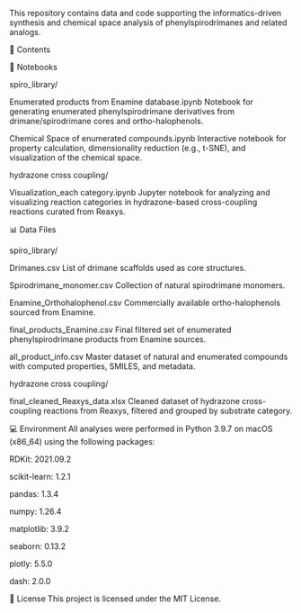 This repository contains data and code supporting the informatics-driven synthesis and chemical space analysis of phenylspirodrimanes and related analogs.

📁 Contents

📒 Notebooks

spiro_library/

Enumerated products from Enamine database.ipynb
Notebook for generating enumerated phenylspirodrimane derivatives from drimane/spirodrimane cores and ortho-halophenols.

Chemical Space of enumerated compounds.ipynb
Interactive notebook for property calculation, dimensionality reduction (e.g., t-SNE), and visualization of the chemical space.

hydrazone cross coupling/

Visualization_each category.ipynb
Jupyter notebook for analyzing and visualizing reaction categories in hydrazone-based cross-coupling reactions curated from Reaxys.

📊 Data Files

spiro_library/

Drimanes.csv
List of drimane scaffolds used as core structures.

Spirodrimane_monomer.csv
Collection of natural spirodrimane monomers.

Enamine_Orthohalophenol.csv
Commercially available ortho-halophenols sourced from Enamine.

final_products_Enamine.csv
Final filtered set of enumerated phenylspirodrimane products from Enamine sources.

all_product_info.csv
Master dataset of natural and enumerated compounds with computed properties, SMILES, and metadata.

hydrazone cross coupling/

final_cleaned_Reaxys_data.xlsx
Cleaned dataset of hydrazone cross-coupling reactions from Reaxys, filtered and grouped by substrate category.

💻 Environment
All analyses were performed in Python 3.9.7 on macOS (x86_64) using the following packages:

RDKit: 2021.09.2

scikit-learn: 1.2.1

pandas: 1.3.4

numpy: 1.26.4

matplotlib: 3.9.2

seaborn: 0.13.2

plotly: 5.5.0

dash: 2.0.0

📄 License
This project is licensed under the MIT License.
